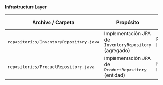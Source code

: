#### Infrastructure Layer

| Archivo / Carpeta                           | Propósito                                              | Tipo de recurso |
| ------------------------------------------- | ------------------------------------------------------ | --------------- |
| `repositories/InventoryRepository.java` | Implementación JPA de `InventoryRepository` (agregado) | Repository Impl |
| `repositories/ProductRepository.java`   | Implementación JPA de `ProductRepository` (entidad)    | Repository Impl |
